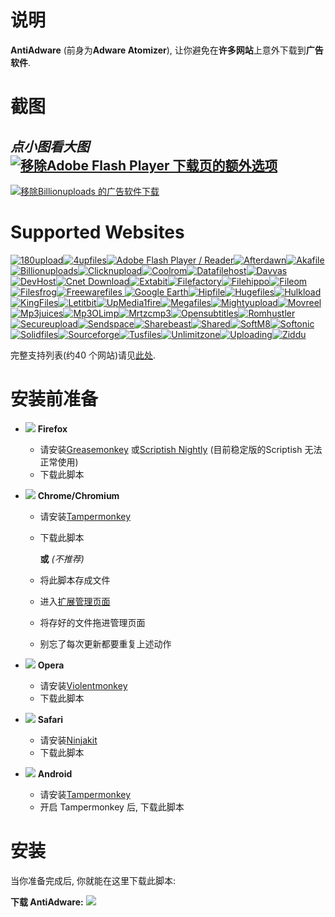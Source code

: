 # 说明

**AntiAdware** (前身为**Adware Atomizer**), 让你避免在**许多网站**上意外下载到**广告软件**.

# 截图
*点小图看大图*
[![移除Adobe Flash Player 下载页的额外选项](https://i.imgur.com/0JCE7DVh.png "移除Adobe Flash Player 下载页的额外选项")](https://i.imgur.com/0JCE7DV.png)
---------------------------------------
[![移除Billionuploads 的广告软件下载](https://i.imgur.com/38XOaQfh.png "移除Billionuploads 的广告软件下载")](https://i.imgur.com/38XOaQf.png )

# Supported Websites
[![180upload](https://i.imgur.com/dW7jcQ7.png "180upload")![4upfiles](https://i.imgur.com/QJhQFDP.png "4upfiles")![Adobe Flash Player / Reader](https://i.imgur.com/SvLjgIf.png "Adobe Flash Player / Reader")![Afterdawn](https://i.imgur.com/CDxX9AX.png "Afterdawn")![Akafile](https://i.imgur.com/4wVFAm8.png "Akafile")![Billionuploads](https://i.imgur.com/ZQtOjs7.png "Billionuploads")![Clicknupload](https://i.imgur.com/PAYfKmH.png "Clicknupload")![Coolrom](https://i.imgur.com/ezguqmD.png "Coolrom")![Datafilehost](https://i.imgur.com/y5uKbBC.png "Datafilehost")![Davvas](https://i.imgur.com/Eh6QnwZ.png "Davvas")![DevHost](https://i.imgur.com/Eh6QnwZ.png "DevHost")![Cnet Download](https://i.imgur.com/B7nIZg7.png "Cnet Download")![Extabit](https://i.imgur.com/Eh6QnwZ.png "Extabit")![Filefactory](https://i.imgur.com/Eh6QnwZ.png "Filefactory")![Filehippo](https://i.imgur.com/ZeiBRrt.png "Filehippo")![Fileom](https://i.imgur.com/hP03uvp.png "Fileom")![Filesfrog](https://i.imgur.com/MgjmsIK.png "Filesfrog")![Freewarefiles](https://i.imgur.com/ST2ihXt.png "Freewarefiles")
![Google Earth](https://i.imgur.com/Ma9NZ6l.png "Google Earth")![Hipfile](https://i.imgur.com/Eh6QnwZ.png "Hipfile")![Hugefiles](https://i.imgur.com/ay3VE9G.png "Hugefiles")![Hulkload](https://i.imgur.com/9fYQMWz.png "Hulkload")![KingFiles](https://i.imgur.com/Eh6QnwZ.png "KingFiles")![Letitbit](https://i.imgur.com/eVRYCNs.png "Letitbit")![UpMedia1fire](https://i.imgur.com/AH8D75T.png "UpMedia1fire")![Megafiles](https://i.imgur.com/Eh6QnwZ.png "Megafiles")![Mightyupload](https://i.imgur.com/Eh6QnwZ.png "Mightyupload")![Movreel](https://i.imgur.com/Eh6QnwZ.png "Movreel")![Mp3juices](https://i.imgur.com/JWh9ddF.png "Mp3juices")![Mp3OLimp](https://i.imgur.com/GZcJ2wq.png "Mp3OLimp")![Mrtzcmp3](https://i.imgur.com/63ApdGD.png "Mrtzcmp3")![Opensubtitles](https://i.imgur.com/etDajvg.png "Opensubtitles")![Romhustler](https://i.imgur.com/wup392J.png "Romhustler")![Secureupload](https://i.imgur.com/eQ06o7i.png "Secureupload")![Sendspace](https://i.imgur.com/7gx1svU.png "Sendspace")![Sharebeast](https://i.imgur.com/PAUqYgu.png "Sharebeast")![Shared](https://i.imgur.com/onpVg02.png "Shared")![SoftM8](https://i.imgur.com/YcCYuvK.png "SoftM8")![Softonic](https://i.imgur.com/zVF1jat.png "Softonic")![Solidfiles](https://i.imgur.com/rtXgrpz.png "Solidfiles")![Sourceforge](https://i.imgur.com/HKfnAiF.png "Sourceforge")![Tusfiles](https://i.imgur.com/7sZA4re.png "Tusfiles")![Unlimitzone](https://i.imgur.com/FLJWebZ.png "Unlimitzone")![Uploading](https://i.imgur.com/nf0jqv9.png "Uploading")![Ziddu](https://i.imgur.com/QESaPBE.png "Ziddu")](https://github.com/HandyUserscripts/AntiAdware/wiki/Supported-Websites)

完整支持列表(约40 个网站)请见[此处](https://github.com/HandyUserscripts/AntiAdware/wiki/Supported-Websites).

# 安装前准备

- ![](https://i.imgur.com/zD5npRg.png) **Firefox**
  - 请安装[Greasemonkey](https://addons.mozilla.org/firefox/addon/greasemonkey/) 或[Scriptish Nightly](https://github.com/scriptish/scriptish-nightlies/releases) (目前稳定版的Scriptish 无法正常使用)
  - 下载此脚本

- ![](https://i.imgur.com/IVru2Aw.png) **Chrome/Chromium**
  - 请安装[Tampermonkey](https://chrome.google.com/webstore/detail/tampermonkey/dhdgffkkebhmkfjojejmpbldmpobfkfo/)
  - 下载此脚本

    **或** *(不推荐)*

  - 将此脚本存成文件
  - 进入[扩展管理页面](https://i.imgur.com/8ALV1pq.png)
  - 将存好的文件拖进管理页面
  - 别忘了每次更新都要重复上述动作

- ![](https://i.imgur.com/P1R4aMx.png) **Opera**
  - 请安装[Violentmonkey](https://addons.opera.com/en/extensions/details/violent-monkey/)
  - 下载此脚本

- ![](https://i.imgur.com/pUhViGt.png) **Safari**
  - 请安装[Ninjakit](http://ss-o.net/safari/extension/NinjaKit.safariextz)
  - 下载此脚本

- ![](https://i.imgur.com/DDd2ihc.png) **Android**
  - 请安装[Tampermonkey](https://play.google.com/store/apps/details?id=net.biniok.tampermonkey)
  - 开启 Tampermonkey 后, 下载此脚本

# 安装

当你准备完成后, 你就能在这里下载此脚本:

**下载 AntiAdware:** [![](https://i.imgur.com/0KCjrsZ.png)](https://bit.ly/AntiAdware)
